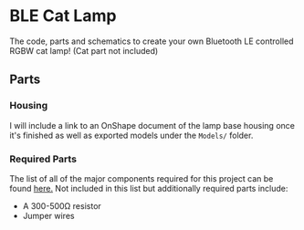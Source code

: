 # BLE Cat Lamp
The code, parts and schematics to create your own Bluetooth LE controlled RGBW cat lamp! (Cat part not included)

## Parts
### Housing
I will include a link to an OnShape document of the lamp base housing once it's finished as well as exported models under the `Models/` folder.

### Required Parts
The list of all of the major components required for this project can be found [here.](http://www.adafruit.com/wishlists/519819)
Not included in this list but additionally required parts include:
- A 300-500Ω resistor
- Jumper wires
